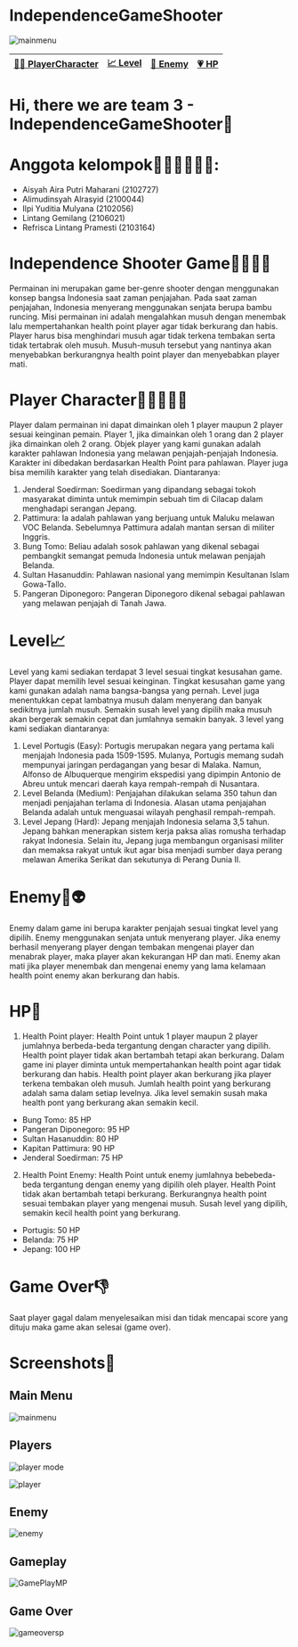 # IndependenceGameShooter
![mainmenu](https://user-images.githubusercontent.com/118440652/209903274-2b7b5ae6-e931-41a4-9912-4b90814af370.PNG)

| [👨‍💻 PlayerCharacter](#playercharacter) | [📈 Level](#level) | [👾 Enemy](#enemy) | [💗 HP](#hp) |
| ------------------------- | -------- | ----------- | ----------- |

# Hi, there we are team 3 - IndependenceGameShooter👋

# Anggota kelompok🙋🏻‍♀️🙋🏻‍♂️:

- Aisyah Aira Putri Maharani (2102727)
- Alimudinsyah Alrasyid (2100044)
- Ilpi Yuditia Mulyana (2102056)
- Lintang Gemilang (2106021)
- Refrisca Lintang Pramesti (2103164)

# Independence Shooter Game🏃🏻‍♂️🚀
Permainan ini merupakan game ber-genre shooter dengan menggunakan konsep bangsa Indonesia saat zaman penjajahan. Pada saat zaman penjajahan, Indonesia menyerang menggunakan senjata berupa bambu runcing. Misi permainan ini adalah mengalahkan musuh dengan menembak lalu mempertahankan health point player agar tidak berkurang dan habis. Player harus bisa menghindari musuh agar tidak terkena tembakan serta tidak tertabrak oleh musuh. Musuh-musuh tersebut yang nantinya akan menyebabkan berkurangnya health point player dan menyebabkan player mati.

# Player Character👩🏻‍💻👩‍💻
Player dalam permainan ini dapat dimainkan oleh 1 player maupun 2 player sesuai keinginan pemain. Player 1, jika dimainkan oleh 1 orang dan 2 player jika dimainkan oleh 2 orang. Objek player yang kami gunakan adalah karakter pahlawan Indonesia yang melawan penjajah-penjajah Indonesia. Karakter ini dibedakan berdasarkan Health Point para pahlawan. Player juga bisa memilih karakter yang telah disediakan. Diantaranya:
1. Jenderal Soedirman: Soedirman yang dipandang sebagai tokoh masyarakat diminta untuk memimpin sebuah tim di Cilacap dalam menghadapi serangan Jepang.
2. Pattimura: Ia adalah pahlawan yang berjuang untuk Maluku melawan VOC Belanda. Sebelumnya Pattimura adalah mantan sersan di militer Inggris.
3. Bung Tomo: Beliau adalah sosok pahlawan yang dikenal sebagai pembangkit semangat pemuda Indonesia untuk melawan penjajah Belanda.
4. Sultan Hasanuddin: Pahlawan nasional yang memimpin Kesultanan Islam Gowa-Tallo.
5. Pangeran Diponegoro: Pangeran Diponegoro dikenal sebagai pahlawan yang melawan penjajah di Tanah Jawa.

# Level📈
Level yang kami sediakan terdapat 3 level sesuai tingkat kesusahan game. Player dapat memilih level sesuai keinginan. Tingkat kesusahan game yang kami gunakan adalah nama bangsa-bangsa yang pernah. Level juga menentukkan cepat lambatnya musuh dalam menyerang dan banyak sedikitnya jumlah musuh. Semakin susah level yang dipilih maka musuh akan bergerak semakin cepat dan jumlahnya semakin banyak. 3 level yang kami sediakan diantaranya:
1. Level Portugis (Easy): Portugis merupakan negara yang pertama kali menjajah Indonesia pada 1509-1595. Mulanya, Portugis memang sudah mempunyai jaringan perdagangan yang besar di Malaka. Namun, Alfonso de Albuquerque mengirim ekspedisi yang dipimpin Antonio de Abreu untuk mencari daerah kaya rempah-rempah di Nusantara.
2. Level Belanda (Medium): Penjajahan dilakukan selama 350 tahun dan menjadi penjajahan terlama di Indonesia. Alasan utama penjajahan Belanda adalah untuk menguasai wilayah penghasil rempah-rempah.
3. Level Jepang (Hard): Jepang menjajah Indonesia selama 3,5 tahun. Jepang bahkan menerapkan sistem kerja paksa alias romusha terhadap rakyat Indonesia. Selain itu, Jepang juga membangun organisasi militer dan memaksa rakyat untuk ikut agar bisa menjadi sumber daya perang melawan Amerika Serikat dan sekutunya di Perang Dunia II.

# Enemy👾👽
Enemy dalam game ini berupa karakter penjajah sesuai tingkat level yang dipilih. Enemy menggunakan senjata untuk menyerang player. Jika enemy berhasil menyerang player dengan tembakan mengenai player dan menabrak player, maka player akan kekurangan HP dan mati. Enemy akan mati jika player menembak dan mengenai enemy yang lama kelamaan health point enemy akan berkurang dan habis.

# HP💖
1. Health Point player: Health Point untuk 1 player maupun 2 player jumlahnya berbeda-beda tergantung dengan character yang dipilih. Health point player tidak akan bertambah tetapi akan berkurang. Dalam game ini player diminta untuk mempertahankan health point agar tidak berkurang dan habis. Health point player akan berkurang jika player terkena tembakan oleh musuh. Jumlah health point yang berkurang adalah sama dalam setiap levelnya. Jika level semakin susah maka health pont yang berkurang akan semakin kecil.
- Bung Tomo: 85 HP
- Pangeran Diponegoro: 95 HP
- Sultan Hasanuddin: 80 HP
- Kapitan Pattimura: 90 HP
- Jenderal Soedirman: 75 HP
2. Health Point Enemy: Health Point untuk enemy jumlahnya bebebeda-beda tergantung dengan enemy yang dipilih oleh player. Health Point tidak akan bertambah tetapi berkurang. Berkurangnya health point sesuai tembakan player yang mengenai musuh. Susah level yang dipilih, semakin kecil health point yang berkurang.
- Portugis: 50 HP
- Belanda: 75 HP
- Jepang: 100 HP

# Game Over👎
Saat player gagal dalam menyelesaikan misi dan tidak mencapai score yang dituju maka game akan selesai (game over).

# Screenshots🌆
## Main Menu
![mainmenu](https://user-images.githubusercontent.com/118440652/209903462-ccc3af46-76df-4e6b-b060-b24861e4fc69.PNG)

## Players
![player mode](https://user-images.githubusercontent.com/118440652/209903496-ddfc7b9c-bdb7-4e0a-b5a3-63d9ba32ace3.PNG)

![player](https://user-images.githubusercontent.com/118440652/209903508-dc4b1c91-7b16-45b4-904d-f53d12fb4ec3.PNG)

## Enemy
![enemy](https://user-images.githubusercontent.com/118440652/209903688-8b4eae37-9373-440e-b765-19cb12a9d876.PNG)


## Gameplay
![GamePlayMP](https://user-images.githubusercontent.com/118440652/209903557-696f2d0f-9a2a-466d-9644-708d6309448a.PNG)

## Game Over
![gameoversp](https://user-images.githubusercontent.com/118440652/209904020-55bd90f0-67db-4035-8f1b-5d2b483cea9a.PNG)
